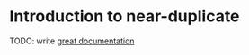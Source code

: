 # Introduction to near-duplicate

TODO: write [great documentation](http://jacobian.org/writing/great-documentation/what-to-write/)
